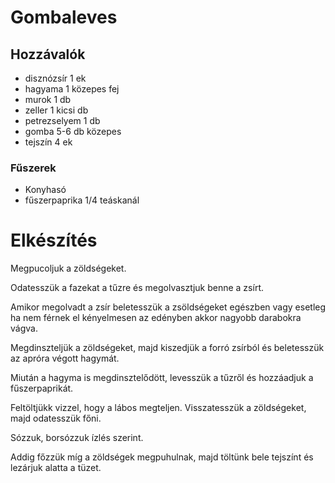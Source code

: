 # Gombaleves

## Hozzávalók
- disznózsír 1 ek
- hagyama 1 közepes fej
- murok 1 db
- zeller 1 kicsi db
- petrezselyem 1 db
- gomba 5-6 db közepes
- tejszín 4 ek

### Fűszerek
- Konyhasó
- fűszerpaprika 1/4 teáskanál

# Elkészítés
Megpucoljuk a zöldségeket. 

Odatesszük a fazekat a tűzre és megolvasztjuk benne a zsírt.

Amikor megolvadt a zsír beletesszük a zsöldségeket egészben vagy esetleg ha nem férnek el kényelmesen az edényben akkor nagyobb darabokra vágva. 

Megdinszteljük a zöldségeket, majd kiszedjük a forró zsírból és beletesszük az apróra végott hagymát. 

Miután a hagyma is megdinsztelődött, levesszük a tűzről és hozzáadjuk a fűszerpaprikát.

Feltöltjükk vizzel, hogy a lábos megteljen. Visszatesszük a zöldségeket, majd odatesszük főni. 

Sózzuk, borsózzuk ízlés szerint.

Addig főzzük míg a zöldségek megpuhulnak, majd töltünk bele tejszínt és lezárjuk alatta a tüzet.
